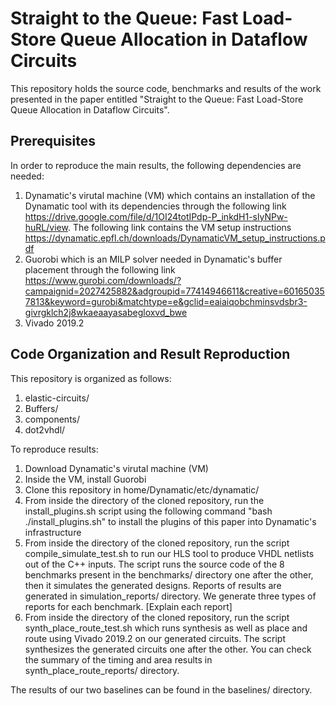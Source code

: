 # Straight to the Queue: Fast Load-Store Queue Allocation in Dataflow Circuits

This repository holds the source code, benchmarks and results of the work presented in the paper entitled "Straight to the Queue: Fast Load-Store Queue Allocation in Dataflow Circuits".

## Prerequisites

In order to reproduce the main results, the following dependencies are needed:
1) Dynamatic's virutal machine (VM) which contains an installation of the Dynamatic tool with its dependencies through the following link https://drive.google.com/file/d/1OI24totIPdp-P_inkdH1-slyNPw-huRL/view. The following link contains the VM setup instructions https://dynamatic.epfl.ch/downloads/DynamaticVM_setup_instructions.pdf
2) Guorobi which is an MILP solver needed in Dynamatic's buffer placement through the following link https://www.gurobi.com/downloads/?campaignid=2027425882&adgroupid=77414946611&creative=601650357813&keyword=gurobi&matchtype=e&gclid=eaiaiqobchminsvdsbr3-givrgklch2j8wkaeaayasabegloxvd_bwe
3) Vivado 2019.2

## Code Organization and Result Reproduction

This repository is organized as follows:
1) elastic-circuits/
2) Buffers/
3) components/
4) dot2vhdl/

To reproduce results:
1) Download Dynamatic's virutal machine (VM)
2) Inside the VM, install Guorobi
3) Clone this repository in home/Dynamatic/etc/dynamatic/
4) From inside the directory of the cloned repository, run the install_plugins.sh script using the following command "bash ./install_plugins.sh" to install the plugins of this paper into Dynamatic's infrastructure
5) From inside the directory of the cloned repository, run the script compile_simulate_test.sh to run our HLS tool to produce VHDL netlists out of the C++ inputs. The script runs the source code of the 8 benchmarks present in the benchmarks/ directory one after the other, then it simulates the generated designs. Reports of results are generated in simulation_reports/ directory. We generate three types of reports for each benchmark. [Explain each report]
6) From inside the directory of the cloned repository, run the script synth_place_route_test.sh which runs synthesis as well as place and route using Vivado 2019.2 on our generated circuits. The script synthesizes the generated circuits one after the other. You can check the summary of the timing and area results in synth_place_route_reports/ directory.

The results of our two baselines can be found in the baselines/ directory.

